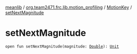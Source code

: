 [meanlib](../../index.md) / [org.team2471.frc.lib.motion_profiling](../index.md) / [MotionKey](index.md) / [setNextMagnitude](./set-next-magnitude.md)

# setNextMagnitude

`open fun setNextMagnitude(magnitude: `[`Double`](https://kotlinlang.org/api/latest/jvm/stdlib/kotlin/-double/index.html)`): `[`Unit`](https://kotlinlang.org/api/latest/jvm/stdlib/kotlin/-unit/index.html)